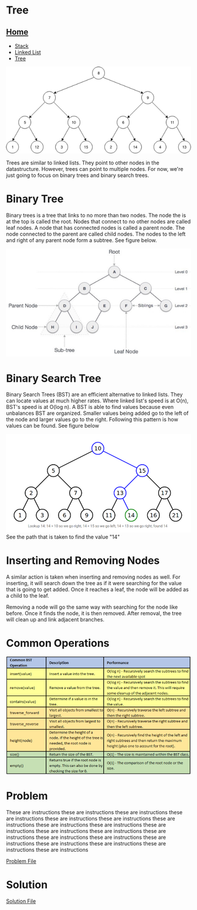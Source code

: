 # Tree

## [Home](README.md)
* [Stack](Stack.md)
* [Linked List](LinkedList.md)
* [Tree](Tree.md)

![image](Pictures/tree.png)

Trees are similar to linked lists. They point to other nodes in the datastructure. However, trees can point to multiple nodes. For now, we're just going to focus on binary trees and binary search trees.

# Binary Tree

Binary trees is a tree that links to no more than two nodes. The node the is at the top is called the root. Nodes that connect to no other nodes are called leaf nodes. A node that has connected nodes is called a parent node. The node connected to the parent are called child nodes. The nodes to the left and right of any parent node form a subtree. See figure below.

![image](Pictures/tree-terms.png)

# Binary Search Tree

Binary Search Trees (BST) are an efficient alternative to linked lists. They can locate values at much higher rates. Where linked list's speed is at O(n), BST's speed is at O(log n). A BST is able to find values because even unbalances BST are organized. Smaller values being added go to the left of the node and larger values go to the right. Following this pattern is how values can be found. See figure below

![image](Pictures/bst.png)
See the path that is taken to find the value "14"

# Inserting and Removing Nodes

A similar action is taken when inserting and removing nodes as well. For inserting, it will search down the tree as if it were searching for the value that is going to get added. Once it reaches a leaf, the node will be added as a child to the leaf.

Removing a node will go the same way with searching for the node like before. Once it finds the node, it is then removed. After removal, the tree will clean up and link adjacent branches.

# Common Operations

![image](Pictures/Tree_o.png)
# Problem
These are instructions these are instructions these are instructions these are instructions these are instructions these are instructions these are instructions these are instructions these are instructions these are instructions these are instructions these are instructions these are instructions these are instructions these are instructions these are instructions these are instructions these are instructions these are instructions these are instructions

[Problem File](http://url.link.goes.here)

# Solution
[Solution File](http://url.link.goes.here)
